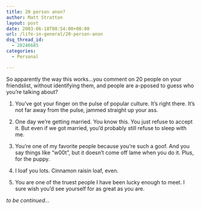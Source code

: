 ```yaml
---
title: 20 person anon?
author: Matt Stratton
layout: post
date: 2003-06-18T08:54:00+00:00
url: /life-in-general/20-person-anon
dsq_thread_id:
  - 28246685
categories:
  - Personal

---
```

So apparently the way this works&#8230;you comment on 20 people on your friendslist, without identifying them, and people are a-pposed to guess who you&#8217;re talking about?

1. You&#8217;ve got your finger on the pulse of popular culture. It&#8217;s right there. It&#8217;s not far away from the pulse, jammed straight up your ass.

2. One day we&#8217;re getting married. You know this. You just refuse to accept it. But even if we got married, you&#8217;d probably still refuse to sleep with me.

3. You&#8217;re one of my favorite people because you&#8217;re such a goof. And you say things like &#8220;w00t&#8221;, but it doesn&#8217;t come off lame when you do it. Plus, for the puppy.

4. I loaf you lots. Cinnamon raisin loaf, even.

5. You are one of the truest people I have been lucky enough to meet. I sure wish you&#8217;d see yourself for as great as you are.

_to be continued&#8230;_